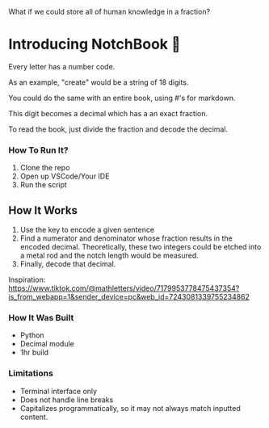 What if we could store all of human knowledge in a fraction?

# Introducing NotchBook 📖

Every letter has a number code.

As an example, "create" would be a string of 18 digits.

You could do the same with an entire book, using #'s for markdown.

This digit becomes a decimal which has a an exact fraction.

To read the book, just divide the fraction and decode the decimal.

### How To Run It?

1. Clone the repo
2. Open up VSCode/Your IDE
3. Run the script

## How It Works

1. Use the key to encode a given sentence
2. Find a numerator and denominator whose fraction results in the encoded decimal. Theoretically, these two integers could be etched into a metal rod and the notch length would be measured.
3. Finally, decode that decimal.

Inspiration: https://www.tiktok.com/@mathletters/video/7179953778475437354?is_from_webapp=1&sender_device=pc&web_id=7243081339755234862

### How It Was Built

- Python
- Decimal module
- 1hr build

### Limitations

- Terminal interface only
- Does not handle line breaks
- Capitalizes programmatically, so it may not always match inputted content.
